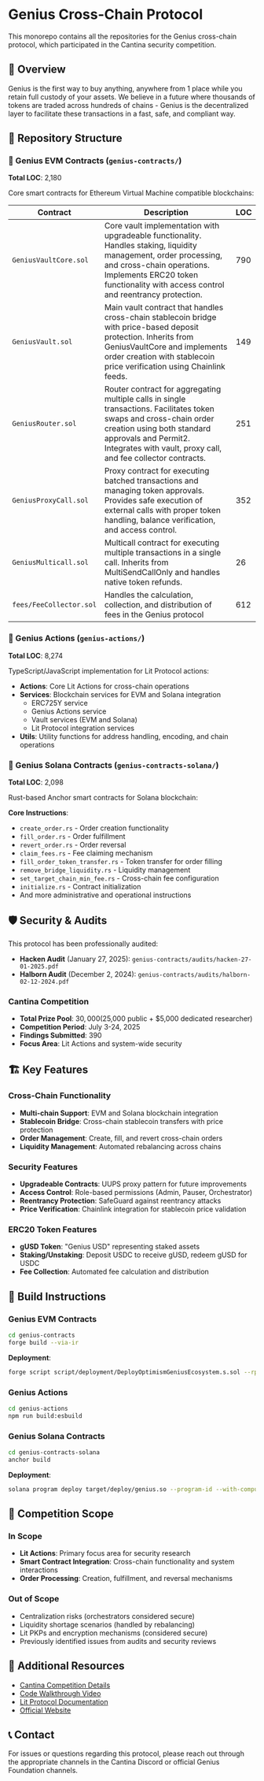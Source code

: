 # Genius Cross-Chain Protocol

This monorepo contains all the repositories for the Genius cross-chain protocol, which participated in the Cantina security competition.

## 🌟 Overview

Genius is the first way to buy anything, anywhere from 1 place while you retain full custody of your assets. We believe in a future where thousands of tokens are traded across hundreds of chains - Genius is the decentralized layer to facilitate these transactions in a fast, safe, and compliant way.

## 📁 Repository Structure

### 🔧 Genius EVM Contracts (`genius-contracts/`)
**Total LOC**: 2,180

Core smart contracts for Ethereum Virtual Machine compatible blockchains:

| Contract | Description | LOC |
|----------|-------------|-----|
| `GeniusVaultCore.sol` | Core vault implementation with upgradeable functionality. Handles staking, liquidity management, order processing, and cross-chain operations. Implements ERC20 token functionality with access control and reentrancy protection. | 790 |
| `GeniusVault.sol` | Main vault contract that handles cross-chain stablecoin bridge with price-based deposit protection. Inherits from GeniusVaultCore and implements order creation with stablecoin price verification using Chainlink feeds. | 149 |
| `GeniusRouter.sol` | Router contract for aggregating multiple calls in single transactions. Facilitates token swaps and cross-chain order creation using both standard approvals and Permit2. Integrates with vault, proxy call, and fee collector contracts. | 251 |
| `GeniusProxyCall.sol` | Proxy contract for executing batched transactions and managing token approvals. Provides safe execution of external calls with proper token handling, balance verification, and access control. | 352 |
| `GeniusMulticall.sol` | Multicall contract for executing multiple transactions in a single call. Inherits from MultiSendCallOnly and handles native token refunds. | 26 |
| `fees/FeeCollector.sol` | Handles the calculation, collection, and distribution of fees in the Genius protocol | 612 |

### 🦾 Genius Actions (`genius-actions/`)
**Total LOC**: 8,274

TypeScript/JavaScript implementation for Lit Protocol actions:

- **Actions**: Core Lit Actions for cross-chain operations
- **Services**: Blockchain services for EVM and Solana integration
  - ERC725Y service
  - Genius Actions service
  - Vault services (EVM and Solana)
  - Lit Protocol integration services
- **Utils**: Utility functions for address handling, encoding, and chain operations

### 🦀 Genius Solana Contracts (`genius-contracts-solana/`)
**Total LOC**: 2,098

Rust-based Anchor smart contracts for Solana blockchain:

**Core Instructions**:
- `create_order.rs` - Order creation functionality
- `fill_order.rs` - Order fulfillment
- `revert_order.rs` - Order reversal
- `claim_fees.rs` - Fee claiming mechanism
- `fill_order_token_transfer.rs` - Token transfer for order filling
- `remove_bridge_liquidity.rs` - Liquidity management
- `set_target_chain_min_fee.rs` - Cross-chain fee configuration
- `initialize.rs` - Contract initialization
- And more administrative and operational instructions

## 🛡️ Security & Audits

This protocol has been professionally audited:

- **Hacken Audit** (January 27, 2025): `genius-contracts/audits/hacken-27-01-2025.pdf`
- **Halborn Audit** (December 2, 2024): `genius-contracts/audits/halborn-02-12-2024.pdf`

### Cantina Competition
- **Total Prize Pool**: $30,000 ($25,000 public + $5,000 dedicated researcher)
- **Competition Period**: July 3-24, 2025
- **Findings Submitted**: 390
- **Focus Area**: Lit Actions and system-wide security

## 🏗️ Key Features

### Cross-Chain Functionality
- **Multi-chain Support**: EVM and Solana blockchain integration
- **Stablecoin Bridge**: Cross-chain stablecoin transfers with price protection
- **Order Management**: Create, fill, and revert cross-chain orders
- **Liquidity Management**: Automated rebalancing across chains

### Security Features
- **Upgradeable Contracts**: UUPS proxy pattern for future improvements
- **Access Control**: Role-based permissions (Admin, Pauser, Orchestrator)
- **Reentrancy Protection**: SafeGuard against reentrancy attacks
- **Price Verification**: Chainlink integration for stablecoin price validation

### ERC20 Token Features
- **gUSD Token**: "Genius USD" representing staked assets
- **Staking/Unstaking**: Deposit USDC to receive gUSD, redeem gUSD for USDC
- **Fee Collection**: Automated fee calculation and distribution

## 🚀 Build Instructions

### Genius EVM Contracts
```bash
cd genius-contracts
forge build --via-ir
```

**Deployment**:
```bash
forge script script/deployment/DeployOptimismGeniusEcosystem.s.sol --rpc-url $OPTIMISM_RPC_URL --broadcast --via-ir
```

### Genius Actions
```bash
cd genius-actions
npm run build:esbuild
```

### Genius Solana Contracts
```bash
cd genius-contracts-solana
anchor build
```

**Deployment**:
```bash
solana program deploy target/deploy/genius.so --program-id --with-compute-unit-price 500000 --max-sign-attempts 300 --use-rpc
```

## 🎯 Competition Scope

### In Scope
- **Lit Actions**: Primary focus area for security research
- **Smart Contract Integration**: Cross-chain functionality and system interactions
- **Order Processing**: Creation, fulfillment, and reversal mechanisms

### Out of Scope
- Centralization risks (orchestrators considered secure)
- Liquidity shortage scenarios (handled by rebalancing)
- Lit PKPs and encryption mechanisms (considered secure)
- Previously identified issues from audits and security reviews

## 🔗 Additional Resources

- [Cantina Competition Details](https://cantina.xyz/competitions/12acc80c-4e4c-4081-a0a3-faa92150651a)
- [Code Walkthrough Video](https://youtu.be/1AVFPtIt334)
- [Lit Protocol Documentation](https://developer.litprotocol.com/sdk/serverless-signing/overview)
- [Official Website](https://app.bridgesmarter.com/)

## 📞 Contact

For issues or questions regarding this protocol, please reach out through the appropriate channels in the Cantina Discord or official Genius Foundation channels.
